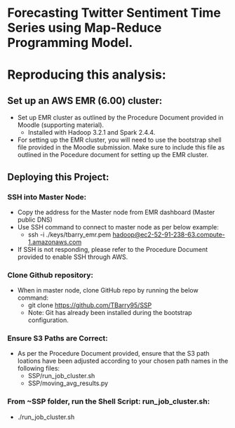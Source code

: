 # Forecasting Twitter Sentiment Time Series using Map-Reduce Programming Model.  

# Reproducing this analysis:

## Set up an AWS EMR (6.00) cluster:
- Set up EMR cluster as outlined by the Procedure Document provided in Moodle (supporting material).
  - Installed with Hadoop 3.2.1 and Spark 2.4.4.
- For setting up the EMR cluster, you will need to use the bootstrap shell file provided in the Moodle submission. Make sure to include this file as outlined in the Pocedure document for setting up the EMR cluster. 

## Deploying this Project:

### SSH into Master Node:
- Copy the address for the Master node from EMR dashboard (Master public DNS)
- Use SSH command to connect to master node as per below example:
  - ssh -i ./keys/tbarry_emr.pem hadoop@ec2-52-91-238-63.compute-1.amazonaws.com
- If SSH is not responding, please refer to the Procedure Document provided to enable SSH through AWS. 

### Clone Github repository:
- When in master node, clone GitHub repo by running the below command:
  - git clone https://github.com/TBarry95/SSP 
  - Note: Git has already been installed during the bootstrap configuration. 

### Ensure S3 Paths are Correct:
- As per the Procedure Document provided, ensure that the S3 path loations have been adjusted according to your chosen path names in the following files:
  - SSP/run_job_cluster.sh
  - SSP/moving_avg_results.py

### From ~SSP folder, run the Shell Script: run_job_cluster.sh:
- ./run_job_cluster.sh 



